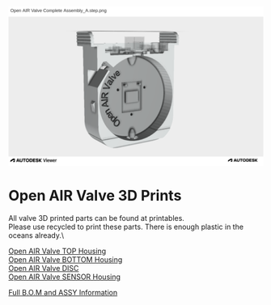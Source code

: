 ![Open AIR Valve 3D Prints](https://github.com/Flamingo-tech/Open-AIR/blob/main/Open%20AIR%20Valve/Hardware/Open%20AIR%20Valve%203D%20prints/Open%20AIR%20Valve%20Complete%20Assembly_A.step.png "Open AIR Valve 3D Prints")

# Open AIR Valve 3D Prints
 
 All valve 3D printed parts can be found at printables.\
 Please use recycled to print these parts. There is enough plastic in the oceans already.\
 
 [Open AIR Valve TOP Housing](https://www.printables.com/model/316309-open-air-valve-top)\
 [Open AIR Valve BOTTOM Housing](https://www.printables.com/model/316305-open-air-valve-bottom)\
 [Open AIR Valve DISC ](https://www.printables.com/model/316304-open-air-valve-disc)\
 [Open AIR Valve SENSOR Housing ](https://www.printables.com/model/316390-open-air-valve-sensor-housing)
 
 
 [Full B.O.M and ASSY Information ](https://github.com/Flamingo-tech/Open-AIR/blob/main/Open%20AIR%20Valve/Hardware/Open%20AIR%20Valve%20Assy%20B.O.M_A.pdf)

